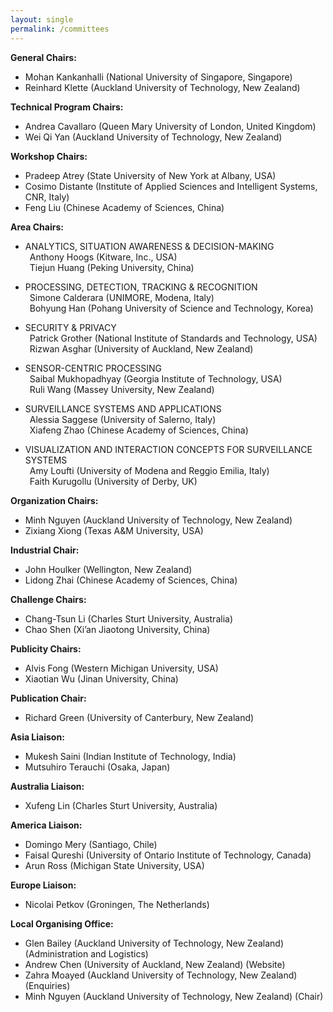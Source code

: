 ```yaml
---
layout: single
permalink: /committees
---
```

**General Chairs:**
- Mohan Kankanhalli (National University of Singapore, Singapore)
- Reinhard Klette (Auckland University of Technology, New Zealand)

**Technical Program Chairs:**
- Andrea Cavallaro (Queen Mary University of London, United Kingdom)
- Wei Qi Yan (Auckland University of Technology, New Zealand)

**Workshop Chairs:**
- Pradeep Atrey (State University of New York at Albany, USA)
- Cosimo Distante (Institute of Applied Sciences and Intelligent Systems, CNR, Italy)
- Feng Liu (Chinese Academy of Sciences, China)

**Area Chairs:**
- ANALYTICS, SITUATION AWARENESS & DECISION-MAKING<br/>
&ensp;Anthony Hoogs (Kitware, Inc., USA)<br/>
&ensp;Tiejun Huang (Peking University, China)

- PROCESSING, DETECTION, TRACKING & RECOGNITION<br/>
&ensp;Simone Calderara (UNIMORE, Modena, Italy)<br/>
&ensp;Bohyung Han (Pohang University of Science and Technology, Korea)

- SECURITY & PRIVACY<br/>
&ensp;Patrick Grother (National Institute of Standards and Technology, USA)<br/>
&ensp;Rizwan Asghar (University of Auckland, New Zealand)

- SENSOR-CENTRIC PROCESSING<br/>
&ensp;Saibal Mukhopadhyay (Georgia Institute of Technology, USA)<br/>
&ensp;Ruli Wang (Massey University, New Zealand)

- SURVEILLANCE SYSTEMS AND APPLICATIONS<br/>
&ensp;Alessia Saggese (University of Salerno, Italy)<br/>
&ensp;Xiafeng Zhao (Chinese Academy of Sciences, China)

- VISUALIZATION AND INTERACTION CONCEPTS FOR SURVEILLANCE SYSTEMS<br/>
&ensp;Amy Loufti (University of Modena and Reggio Emilia, Italy)<br/>
&ensp;Faith Kurugollu (University of Derby, UK)

**Organization Chairs:**
- Minh Nguyen (Auckland University of Technology, New Zealand)
- Zixiang Xiong (Texas A&M University, USA)

**Industrial Chair:**
- John Houlker (Wellington, New Zealand)
- Lidong Zhai (Chinese Academy of Sciences, China)

**Challenge Chairs:**
- Chang-Tsun Li (Charles Sturt University, Australia)
- Chao Shen (Xi’an Jiaotong University, China)

**Publicity Chairs:**
- Alvis Fong (Western Michigan University, USA)
- Xiaotian Wu (Jinan University, China)

**Publication Chair:**
- Richard Green (University of Canterbury, New Zealand)

**Asia Liaison:**
- Mukesh Saini (Indian Institute of Technology, India)
- Mutsuhiro Terauchi (Osaka, Japan)

**Australia Liaison:**
- Xufeng Lin (Charles Sturt University, Australia)

**America Liaison:**
- Domingo Mery (Santiago, Chile)
- Faisal Qureshi (University of Ontario Institute of Technology, Canada)
- Arun Ross (Michigan State University, USA)

**Europe Liaison:**
- Nicolai Petkov (Groningen, The Netherlands)

**Local Organising Office:**
- Glen Bailey (Auckland University of Technology, New Zealand) (Administration and Logistics)
- Andrew Chen (University of Auckland, New Zealand) (Website)
- Zahra Moayed (Auckland University of Technology, New Zealand) (Enquiries)
- Minh Nguyen (Auckland University of Technology, New Zealand) (Chair)